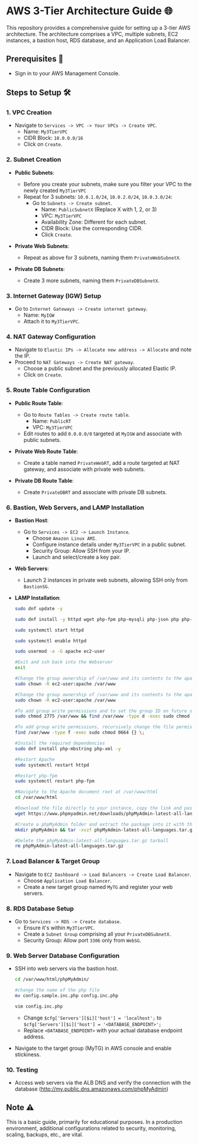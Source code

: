# AWS 3-Tier Architecture Guide 🌐

This repository provides a comprehensive guide for setting up a 3-tier AWS architecture. The architecture comprises a VPC, multiple subnets, EC2 instances, a bastion host, RDS database, and an Application Load Balancer.

## Prerequisites 📝
- Sign in to your AWS Management Console.

## Steps to Setup 🛠

### 1. **VPC Creation**
- Navigate to `Services -> VPC -> Your VPCs -> Create VPC`.
    - Name: `My3TierVPC`
    - CIDR Block: `10.0.0.0/16`
    - Click on `Create`.

### 2. **Subnet Creation**
- **Public Subnets**:
    - Before you create your subnets, make sure you filter your VPC to the newly created `My3TierVPC`
    - Repeat for 3 subnets: `10.0.1.0/24`, `10.0.2.0/24`, `10.0.3.0/24`:
        - Go to `Subnets -> Create subnet`.
            - Name: `PublicSubnetX` (Replace X with 1, 2, or 3)
            - VPC: `My3TierVPC`
            - Availability Zone: Different for each subnet.
            - CIDR Block: Use the corresponding CIDR.
            - Click `Create`.
    
- **Private Web Subnets**:
    - Repeat as above for 3 subnets, naming them `PrivateWebSubnetX`.
    
- **Private DB Subnets**:
    - Create 3 more subnets, naming them `PrivateDBSubnetX`.

### 3. **Internet Gateway (IGW) Setup**
- Go to `Internet Gateways -> Create internet gateway`.
    - Name: `MyIGW`
    - Attach it to `My3TierVPC`.

### 4. **NAT Gateway Configuration**
- Navigate to `Elastic IPs -> Allocate new address -> Allocate` and note the IP.
- Proceed to `NAT Gateways -> Create NAT gateway`.
    - Choose a public subnet and the previously allocated Elastic IP.
    - Click on `Create`.

### 5. **Route Table Configuration**
- **Public Route Table**:
    - Go to `Route Tables -> Create route table`.
        - Name: `PublicRT`
        - VPC: `My3TierVPC`
    - Edit routes to add `0.0.0.0/0` targeted at `MyIGW` and associate with public subnets.

- **Private Web Route Table**:
    - Create a table named `PrivateWebRT`, add a route targeted at NAT gateway, and associate with private web subnets.

- **Private DB Route Table**:
    - Create `PrivateDBRT` and associate with private DB subnets.

### 6. **Bastion, Web Servers, and LAMP Installation**
- **Bastion Host**:
    - Go to `Services -> EC2 -> Launch Instance`.
        - Choose `Amazon Linux AMI`.
        - Configure instance details under `My3TierVPC` in a public subnet.
        - Security Group: Allow SSH from your IP.
        - Launch and select/create a key pair.

- **Web Servers**:
    - Launch 2 instances in private web subnets, allowing SSH only from `BastionSG`.

- **LAMP Installation**:
    ```bash
    sudo dnf update -y
    ```
    ```bash
    sudo dnf install -y httpd wget php-fpm php-mysqli php-json php php-devel
    ```
    ```bash
    sudo systemctl start httpd
    ```
    ```bash
    sudo systemctl enable httpd
    ```
    ```bash
    sudo usermod -a -G apache ec2-user
    ```
    ```bash
    #Exit and ssh back into the Webserver
    exit
    ```
    ```bash
    #Change the group ownership of /var/www and its contents to the apache group.
    sudo chown -R ec2-user:apache /var/www
    ```
    ```bash
    #Change the group ownership of /var/www and its contents to the apache group.
    sudo chown -R ec2-user:apache /var/www
    ```
    ```bash
    #To add group write permissions and to set the group ID on future subdirectories, change the directory permissions of /var/www and its subdirectories.
    sudo chmod 2775 /var/www && find /var/www -type d -exec sudo chmod 2775 {} \;
    ```
    ```bash
    #To add group write permissions, recursively change the file permissions of /var/www and its subdirectories
    find /var/www -type f -exec sudo chmod 0664 {} \;
    ```
    ```bash
    #Install the required dependencies
    sudo dnf install php-mbstring php-xml -y
    ```
    ```bash
    #Restart Apache
    sudo systemctl restart httpd
    ```
    ```bash
    #Restart php-fpm
    sudo systemctl restart php-fpm
    ```
    ```bash
    #Navigate to the Apache document root at /var/www/html
    cd /var/www/html
    ```
    ```bash
    #Download the file directly to your instance, copy the link and paste it into a wget command
    wget https://www.phpmyadmin.net/downloads/phpMyAdmin-latest-all-languages.tar.gz
    ```
    ```bash
    #Create a phpMyAdmin folder and extract the package into it with the following command
    mkdir phpMyAdmin && tar -xvzf phpMyAdmin-latest-all-languages.tar.gz -C phpMyAdmin --strip-components 1
    ```
    ```bash
    #Delete the phpMyAdmin-latest-all-languages.tar.gz tarball
    rm phpMyAdmin-latest-all-languages.tar.gz
    ```
    
### 7. **Load Balancer & Target Group**
- Navigate to `EC2 Dashboard -> Load Balancers -> Create Load Balancer`.
    - Choose `Application Load Balancer`.
    - Create a new target group named `MyTG` and register your web servers.

### 8. **RDS Database Setup**
- Go to `Services -> RDS -> Create database`.
    - Ensure it's within `My3TierVPC`.
    - Create a `Subnet Group` comprising all your `PrivateDBSubnetX`.
    - Security Group: Allow port `3306` only from `WebSG`.

### 9. **Web Server Database Configuration**
- SSH into web servers via the bastion host.
    ```bash
    cd /var/www/html/phpMyAdmin/
    ```
    ```bash
    #change the name of the php file
    mv config.sample.inc.php config.inc.php
    ```
    ```bash
    vim config.inc.php
    ```
    - Change `$cfg['Servers'][$i]['host'] = 'localhost';` to `$cfg['Servers'][$i]['host'] = '<DATABASE_ENDPOINT>';`
    - Replace `<DATABASE_ENDPOINT>` with your actual database endpoint address.
    
- Navigate to the target group (MyTG) in AWS console and enable stickiness.

### 10. **Testing**
- Access web servers via the ALB DNS and verify the connection with the database (http://my.public.dns.amazonaws.com/phpMyAdmin)

## Note ⚠️
This is a basic guide, primarily for educational purposes. In a production environment, additional configurations related to security, monitoring, scaling, backups, etc., are vital.
